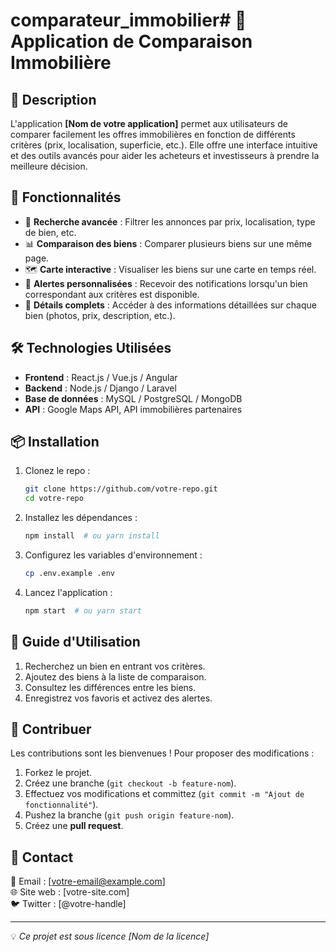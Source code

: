 # comparateur_immobilier# 📌 Application de Comparaison Immobilière

## 🏡 Description
L'application **[Nom de votre application]** permet aux utilisateurs de comparer facilement les offres immobilières en fonction de différents critères (prix, localisation, superficie, etc.). Elle offre une interface intuitive et des outils avancés pour aider les acheteurs et investisseurs à prendre la meilleure décision.

## 🚀 Fonctionnalités
- 📍 **Recherche avancée** : Filtrer les annonces par prix, localisation, type de bien, etc.
- 📊 **Comparaison des biens** : Comparer plusieurs biens sur une même page.
- 🗺 **Carte interactive** : Visualiser les biens sur une carte en temps réel.
- 📩 **Alertes personnalisées** : Recevoir des notifications lorsqu'un bien correspondant aux critères est disponible.
- 📑 **Détails complets** : Accéder à des informations détaillées sur chaque bien (photos, prix, description, etc.).

## 🛠 Technologies Utilisées
- **Frontend** : React.js / Vue.js / Angular
- **Backend** : Node.js / Django / Laravel
- **Base de données** : MySQL / PostgreSQL / MongoDB
- **API** : Google Maps API, API immobilières partenaires

## 📦 Installation
1. Clonez le repo :
   ```bash
   git clone https://github.com/votre-repo.git
   cd votre-repo
   ```
2. Installez les dépendances :
   ```bash
   npm install  # ou yarn install
   ```
3. Configurez les variables d'environnement :
   ```bash
   cp .env.example .env
   ```
4. Lancez l'application :
   ```bash
   npm start  # ou yarn start
   ```

## 📖 Guide d'Utilisation
1. Recherchez un bien en entrant vos critères.
2. Ajoutez des biens à la liste de comparaison.
3. Consultez les différences entre les biens.
4. Enregistrez vos favoris et activez des alertes.

## 🤝 Contribuer
Les contributions sont les bienvenues ! Pour proposer des modifications :
1. Forkez le projet.
2. Créez une branche (`git checkout -b feature-nom`).
3. Effectuez vos modifications et committez (`git commit -m "Ajout de fonctionnalité"`).
4. Pushez la branche (`git push origin feature-nom`).
5. Créez une **pull request**.

## 📩 Contact
📧 Email : [votre-email@example.com]  
🌐 Site web : [votre-site.com]  
🐦 Twitter : [@votre-handle]

---
💡 *Ce projet est sous licence [Nom de la licence]*

